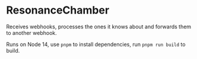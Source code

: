 ResonanceChamber
================

Receives webhooks, processes the ones it knows about and forwards them to another webhook.

Runs on Node 14, use `pnpm` to install dependencies, run `pnpm run build` to build.
